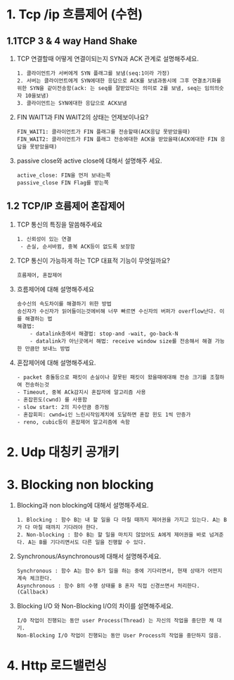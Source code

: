# 1. Tcp /ip 흐름제어 (수현)
## 1.1TCP 3 & 4 way Hand Shake
1. TCP 연결할때 어떻게 연결이되는지 SYN과 ACK 관계로 설명해주세요.
    ``` 
    1. 클라이언트가 서버에게 SYN 플래그를 보냄(seq:1이라 가정)
    2. 서버는 클라이언트에게 SYN에대한 응답으로 ACK를 보냄과동시에 그후 연결초기화를 위한 SYN을 같이전송함(ack: 는 seq를 잘받았다는 의미로 2를 보냄, seq는 임의의숫자 10을보냄)
    3. 클라이언트는 SYN에대한 응답으로 ACK보냄
    ``` 
2. FIN WAIT1과 FIN WAIT2의 상태는 언제보이나요?
    ```
    FIN_WAIT1: 클라이언트가 FIN 플래그를 전송할때(ACK응답 못받았을때)
    FIN_WAIT2: 클라이언트가 FIN 플래그 전송에대한 ACK을 받았을때(ACK에대한 FIN 응답을 못받았을때)

    ```
3. passive close와 active close에 대해서 설명해주 세요. 
    ```
    active_close: FIN을 먼저 보내는쪽
    passive_close FIN Flag를 받는쪽
    ```
## 1.2 TCP/IP 흐름제어 혼잡제어
1. TCP 통신의 특징을 말씀해주세요
    ```
    1. 신뢰성이 있는 연결
     - 손실, 순서바뀜, 중복 ACK등이 없도록 보장함
    ```
2. TCP 통신이 가능하게 하는 TCP 대표적 기능이 무엇일까요?
    ```
    흐름제어, 혼잡제어
    ```
3. 흐름제어에 대해 설명해주세요
    ```
    송수신의 속도차이를 해결하기 위한 방법
    송신자가 수신자가 읽어들이는것에비해 너무 빠르면 수신자의 버퍼가 overflow난다. 이를 해결하는 법
    해결법: 
        - datalink층에서 해결법: stop-and -wait, go-back-N
        - datalink가 아닌곳에서 해법: receive window size를 전송해서 해결 가능한 만큼만 보내느 방법
    ```
2. 혼잡제어에 대해 설명해주세요.
    ```
    - packet 충돌등으로 패킷이 손실이나 잘못된 패킷이 왔을때에대해 전송 크기를 조절하여 전송하는것
    - Timeout, 중복 ACk감지시 혼잡자에 알고리즘 사용
    - 혼잡윈도(cwnd) 를 사용함
    - slow start: 2의 지수만큼 증가됨
    - 혼잡회피: cwnd=i인 느린시작임계치에 도달하면 혼잡 윈도 1씩 만증가
    - reno, cubic등이 혼잡제어 알고리즘에 속함
    ```
# 2. Udp 대칭키 공개키

# 3. Blocking non blocking 
1. Blocking과 non blocking에 대해서 설명해주세요. 
    ``` 
    1. Blocking : 함수 B는 내 할 일을 다 마칠 때까지 제어권을 가지고 있는다. A는 B가 다 마칠 때까지 기다려야 한다.
    2. Non-blocking : 함수 B는 할 일을 마치지 않았어도 A에게 제어권을 바로 넘겨준다. A는 B를 기다리면서도 다른 일을 진행할 수 있다.
    ``` 
2. Synchronous/Asynchronous에 대해서 설명해주세요. 
    ```
    Synchronous : 함수 A는 함수 B가 일을 하는 중에 기다리면서, 현재 상태가 어떤지 계속 체크한다.
    Asynchronous : 함수 B의 수행 상태를 B 혼자 직접 신경쓰면서 처리한다. (Callback)

    ```
3. Blocking I/O 와 Non-Blocking I/O의 차이를 설면해주세요. 
    ```
    I/O 작업이 진행되는 동안 user Process(Thread) 는 자신의 작업을 중단한 채 대기.
    Non-Blocking I/O 작업이 진행되는 동안 User Process의 작업을 중단하지 않음.

# 4. Http 로드밸런싱
